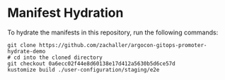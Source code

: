 # Manifest Hydration

To hydrate the manifests in this repository, run the following commands:

```shell
git clone https://github.com/zachaller/argocon-gitops-promoter-hydrate-demo
# cd into the cloned directory
git checkout 0a6ecc02f44e8d60138e17d412a5630b5d6ce57d
kustomize build ./user-configuration/staging/e2e
```
